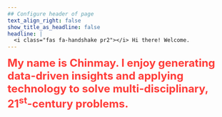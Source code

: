 ```yaml
---
## Configure header of page
text_align_right: false
show_title_as_headline: false
headline: |
  <i class="fas fa-handshake pr2"></i> Hi there! Welcome.
---
```


<!-- this is a subheadline -->

<font size="5"><span style="color:#FF3C38"><i class="fas fa-puzzle-piece pr2"></i> **My name is Chinmay. I enjoy generating data-driven insights and applying technology to solve multi-disciplinary, 21<sup>st</sup>-century problems.** </span></font>